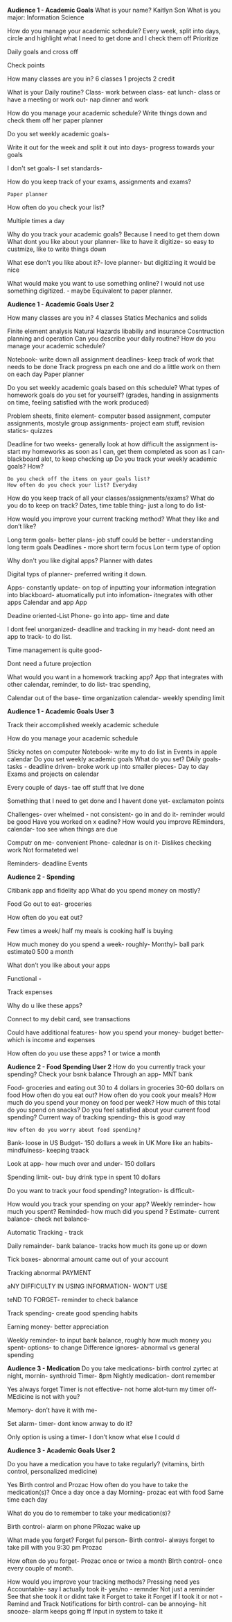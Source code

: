 **Audience 1 - Academic Goals**
What is your name?
Kaitlyn Son
What is you major: 
Information Science

How do you manage your academic schedule?
Every week, split into days, circle and highlight what I need to get done and I check them off
Prioritize

Daily goals and cross off

Check points

How many classes are you in? 6 classes 1 projects 2 credit 

What is your Daily routine? Class- work between class- eat lunch- class or have a meeting or work out- nap dinner and work

How do you manage your academic schedule?
Write things down and check them off her paper planner

Do you set weekly academic goals-

Write it out for the week and split it out into days- progress towards your goals

I don't set goals- I set standards- 

How do you keep track of your exams, assignments and exams?

	Paper planner

How often do you check your list?

Multiple times a day

Why do you track your academic goals? Because I need to get them down
What dont you like about your planner- like to have it digitize- so easy to custmize, like to write things down 

What ese don’t you like about it?- love planner-  but digitiziing it would be nice

What would make you want to use something online?
I would not use something digitized. - maybe  Equivalent to paper planner.

**Audience 1 - Academic Goals User 2**

How many classes are you in?
4 classes
Statics
Mechanics and solids

Finite element analysis
Natural Hazards libabiliy and insurance
Cosntruction planning and operation
	Can you describe your daily routine?
How do you manage your academic schedule? 

Notebook- write down all assignment deadlines- keep track of work that needs to be done
Track progress pn each one and do a little work on them on each day
Paper planner

Do you set weekly academic goals based on this schedule? 
What types of homework goals do you set for yourself? (grades, handing in 
assignments on time, feeling satisfied with the work produced)

Problem sheets, finite element- computer based assignment, computer assignments, mostyle group assignments- project eam stuff, revision statics- quizzes

Deadline for two weeks- generally look at how difficult the assignment is- start my homeworks as soon as I can, get them completed as soon as I can- blackboard alot, to keep checking up
		Do you track your weekly academic goals? How?
	
	Do you check off the items on your goals list? 
	How often do you check your list? Everyday

How do you keep track of all your classes/assignments/exams?
What do you do to keep on track? 
Dates, time table thing- just a long to do list-


How would you improve your current tracking method?
What they like and don’t like?

Long term goals- better plans- job stuff could be better - understanding long term goals
Deadlines - more short term focus
Lon term type of option 



Why don't you like digital apps?
Planner with dates

Digital typs of planner- preferred writing it down.

Apps- constantly update- on top of inputting your information integration into blackboard- atuomatically put into infomation- itnegrates with other apps
Calendar and app
App

Deadine oriented-List 
Phone- go into app- time and date

I dont feel unorganized- deadline and tracking in my head- dont need an app to track- to do list.

Time management is quite good- 

Dont need a future projection


What would you want in a homework tracking app?
App that integrates with other calendar, reminder, to do list- trac spending, 

Calendar out of the base- time organization   calendar- weekly spending limit



**Audience 1 - Academic Goals User 3**


Track their accomplished weekly academic schedule

How do you manage your academic schedule

Sticky notes on computer
Notebook- write my to do list in
Events in apple calendar
Do you set weekly academic goals
What do you set?
DAily goals- tasks - deadline driven- broke work up into smaller pieces-
Day to day
Exams and projects on calendar

Every couple of days- tae off stuff that Ive done

Something that I need to get done and I havent done yet- exclamaton points

Challenges- over whelmed - not consistent- go in and do it- reminder would be good
Have you worked on x eadine?
How would you improve 
REminders, calendar- too see when things are due

Computr on me- convenient
Phone- calednar is on it- 
Dislikes checking work
Not formateted wel

Reminders- deadline
Events

**Audience 2 - Spending**

Citibank app and fidelity app
What do you spend money on mostly?

Food 
Go out to eat- groceries

How often do you eat out?

Few times a week/ half my meals is cooking half is buying

How much money do you spend a week- roughly- 
Monthyl- ball park estimate0 500 a month

What don’t you like about your apps

Functional - 

Track expenses


Why do u like these apps?

Connect to my debit card, see transactions

Could have additional features- how you spend your money- budget better- which is income and expenses

How often do you use these apps?
1 or twice a month

**Audience 2 - Food Spending User 2**
	How do you currently track your spending?
Check your bsnk balance
Through an app- MNT bank 

Food- groceries and eating out
30 to 4 dollars in groceries
30-60 dollars on food
	How often do you eat out?
	How often do you cook your meals? 
	How much do you spend your money on food per week?
		How much of this total do you spend on snacks? 
	Do you feel satisfied about your current food spending? 
Current way of tracking spending- this is good way

	How often do you worry about food spending? 
Bank- loose in US
Budget- 150 dollars a week in UK
More like an habits- mindfulness- keeping traack 

Look at app- how much over and under- 150 dollars 


	

Spending limit- out- buy  drink type in spent 10 dollars

Do you want to track your food spending? 
Integration- is difficult-


How would you track your spending on your app?
Weekly reminder- how much you spent?
Reminded- how much did you spend ? Estimate- current balance- check net balance- 

Automatic Tracking - track

Daily remainder- bank balance- tracks how much its gone up or down

Tick boxes- abnormal amount came out of your account

Tracking abnormal PAYMENT

aNY DIFFICULTY IN USING INFORMATION- WON'T USE 

teND TO FORGET- reminder to check balance

Track spending- create good spending habits

Earning money- better appreciation

Weekly reminder- to input bank balance, roughly how much money you spent- options- to change 
Difference ignores- abnormal vs general spending 



**Audience 3 - Medication**
Do you take medications- birth control zyrtec at night, mornin- synthroid 
Timer- 8pm Nightly medication- dont remember

Yes always forget
Timer is not effective- not home alot-turn my timer off- MEdicine is not with you?

Memory- don’t have it with me- 

Set alarm- timer- dont know anway to do it?

Only option is using a timer- 
I don’t know what else I could d


**Audience 3 - Academic Goals User 2**

Do you have a medication you have to take regularly?  (vitamins, birth control, personalized medicine)

Yes
Birth control and Prozac
How often do you have to take the medication(s)?
Once a day once a day
Morning- prozac eat with food
Same time each day

What do you do to remember to take your medication(s)?

Birth control- alarm on phone 
PRozac wake up

What made you forget?
Forget ful person-
Birth control- always forget to take pill with you
9:30 pm
Prozac

How often do you forget- Prozac once or twice a month
BIrth control- once every couple of month.


How would you improve your tracking methods?
Pressing need yes
Accountable- say I actually took it- yes/no - remnder
Not just a reminder
See that she took it or didnt take it
Forget to take it
Forget if I took it or not - 
Remind and Track
Notifications for birth control- can be annoying- hit snooze- alarm keeps going ff
Input in system to take it



	
